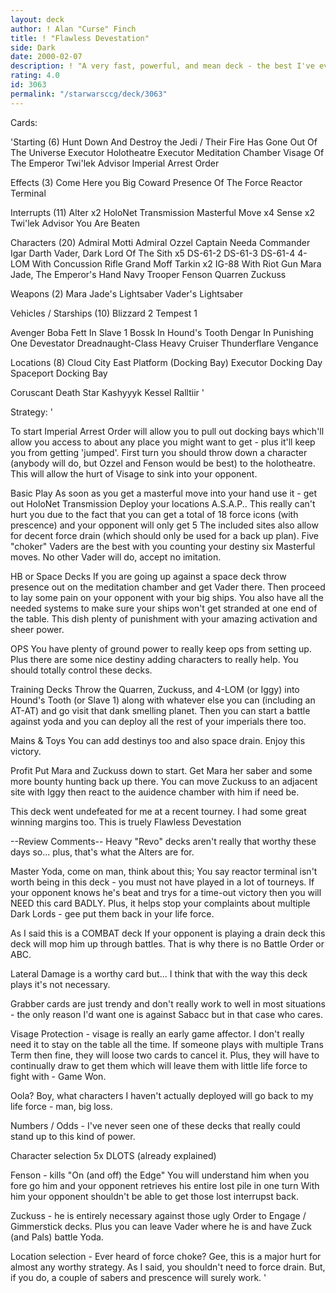 ```yaml
---
layout: deck
author: ! Alan "Curse" Finch
title: ! "Flawless Devestation"
side: Dark
date: 2000-02-07
description: ! "A very fast, powerful, and mean deck - the best I've ever made"
rating: 4.0
id: 3063
permalink: "/starwarsccg/deck/3063"
---
```

Cards: 

'Starting (6)
Hunt Down And Destroy the Jedi / Their Fire Has Gone Out Of The Universe
Executor Holotheatre
Executor Meditation Chamber
Visage Of The Emperor
Twi'lek Advisor
Imperial Arrest Order

Effects (3)
Come Here you Big Coward
Presence Of The Force
Reactor Terminal

Interrupts (11)
Alter x2
HoloNet Transmission
Masterful Move x4
Sense x2
Twi'lek Advisor
You Are Beaten

Characters (20)
Admiral Motti
Admiral Ozzel
Captain Needa
Commander Igar
Darth Vader, Dark Lord Of The Sith x5
DS-61-2
DS-61-3
DS-61-4
4-LOM With Concussion Rifle
Grand Moff Tarkin x2
IG-88 With Riot Gun
Mara Jade, The Emperor's Hand
Navy Trooper Fenson
Quarren
Zuckuss

Weapons (2)
Mara Jade's Lightsaber
Vader's Lightsaber

Vehicles / Starships (10)
Blizzard 2
Tempest 1

Avenger
Boba Fett In Slave 1
Bossk In Hound's Tooth
Dengar In Punishing One
Devestator
Dreadnaught-Class Heavy Cruiser
Thunderflare
Vengance

Locations (8)
Cloud City East Platform (Docking Bay)
Executor Docking Day
Spaceport Docking Bay

Coruscant
Death Star
Kashyyyk
Kessel
Ralltiir '

Strategy: '

To start Imperial Arrest Order will allow you to pull out docking bays which'll allow you access to about any place you might want to get - plus it'll keep you from getting 'jumped'. First turn you should throw down a character (anybody will do, but Ozzel and Fenson would be best) to the holotheatre. This will allow the hurt of Visage to sink into your opponent.

Basic Play As soon as you get a masterful move into your hand use it - get out HoloNet Transmission Deploy your locations A.S.A.P.. This really can't hurt you due to the fact that you can get a total of 18 force icons (with prescence) and your opponent will only get 5 The included sites also allow for decent force drain (which should only  be used for a back up plan). Five "choker" Vaders are the best with you counting your destiny six Masterful moves. No other Vader will do, accept no imitation.

HB or Space Decks If you are going up against a space deck throw presence out on the meditation chamber and get Vader there. Then proceed to lay some pain on your opponent with your big ships. You also have all the needed systems to make sure your ships won't get stranded at one end of the table. This dish plenty of punishment with your amazing activation and sheer power.

OPS You have plenty of ground power to really keep ops from setting up. Plus there are some nice destiny adding characters to really help. You should totally control these decks.

Training Decks Throw the Quarren, Zuckuss, and 4-LOM (or Iggy) into Hound's Tooth (or Slave 1) along with whatever else you can (including an AT-AT) and go visit that dank smelling planet. Then you can start a battle against yoda and you can deploy all the rest of your imperials there too.

Mains & Toys You can add destinys too and also space drain. Enjoy this victory.

Profit Put Mara and Zuckuss down to start. Get Mara her saber and some more bounty hunting back up there. You can move Zuckuss to an adjacent site with Iggy then react to the auidence chamber with him if need be.

This deck went undefeated for me at a recent tourney. I had some great winning margins too. This is truely Flawless Devestation

--Review Comments--
Heavy "Revo" decks aren't really that worthy these days so... plus, that's what the Alters are for.

Master Yoda, come on man, think about this; You say reactor terminal isn't worth being in this deck - you must not have played in a lot of tourneys. If your opponent knows he's beat and trys for a time-out victory then you will NEED this card BADLY. Plus, it helps stop your complaints about multiple Dark Lords - gee put them back in your life force.

As I said this is a COMBAT deck If your opponent is playing a drain deck this deck will mop him up through battles. That is why there is no Battle Order or ABC.

Lateral Damage is a worthy card but... I think that with the way this deck plays it's not necessary.

Grabber cards are just trendy and don't really work to well in most situations - the only reason I'd want one is against Sabacc but in that case who cares.

Visage Protection - visage is really an early game affector. I don't really need it to stay on the table all the time. If someone plays with multiple Trans Term then fine, they will loose two cards to cancel it. Plus, they will have to continually draw to get them which will leave them with little life force to fight with - Game Won.

Oola? Boy, what characters I haven't actually deployed will go back to my life force - man, big loss.

Numbers / Odds - I've never seen one of these decks that really could stand up to this kind of power.

Character selection
5x DLOTS (already explained)

Fenson - kills "On (and off) the Edge" You will understand him when you fore go him and your opponent retrieves his entire lost pile in one turn With him your opponent shouldn't be able to get those lost interrupst back.

Zuckuss - he is entirely necessary against those ugly Order to Engage / Gimmerstick decks. Plus you can leave Vader where he is and have Zuck (and Pals) battle Yoda.

Location selection - Ever heard of force choke? Gee, this is a major hurt for almost any worthy strategy. As I said, you shouldn't need to force drain. But, if you do, a couple of sabers and prescence will surely work. '
